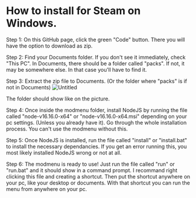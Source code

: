 # How to install for Steam on Windows.

Step 1: On this GitHub page, click the green "Code" button. There you will have the option to download as zip.

Step 2: Find your Documents folder. If you don't see it immediately, check "This PC". In Documents, there should be a folder called "packs". If not, it may be somewhere else. In that case you'll have to find it.

Step 3: Extract the zip file to Documents. (Or the folder where "packs" is if not in Documents) 
![Untitled](https://user-images.githubusercontent.com/99101540/182454645-5e94b8c2-aa60-4174-a9dd-e458e9d72743.png)

The folder should show like on the picture.

Step 4: Once inside the modmenu folder, install NodeJS by running the file called "node-v16.16.0-x64" or "node-v16.16.0-x64.msi" depending on your pc settings. (Unless you already have it). Go through the whole installation process.
You can't use the modmenu without this.

Step 5: Once NodeJS is installed, run the file called "install" or "install.bat" to install the necessary dependancies.
If you get an error running this, you most likely installed NodeJS wrong or not at all.

Step 6: The modmenu is ready to use! Just run the file called "run" or "run.bat" and it should show in a command prompt. 
I recommand right clicking this file and creating a shortcut. Then put the shortcut anywhere on your pc, like your desktop or documents. With that shortcut you can run the menu from anywhere on your pc.
